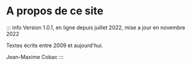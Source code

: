 # A propos de ce site

::: info
Version 1.0.1, en ligne depuis juillet 2022, mise a jour en novembre 2022

Textes écrits entre 2009 et aujourd'hui.

Jean-Maxime Cobac
:::
